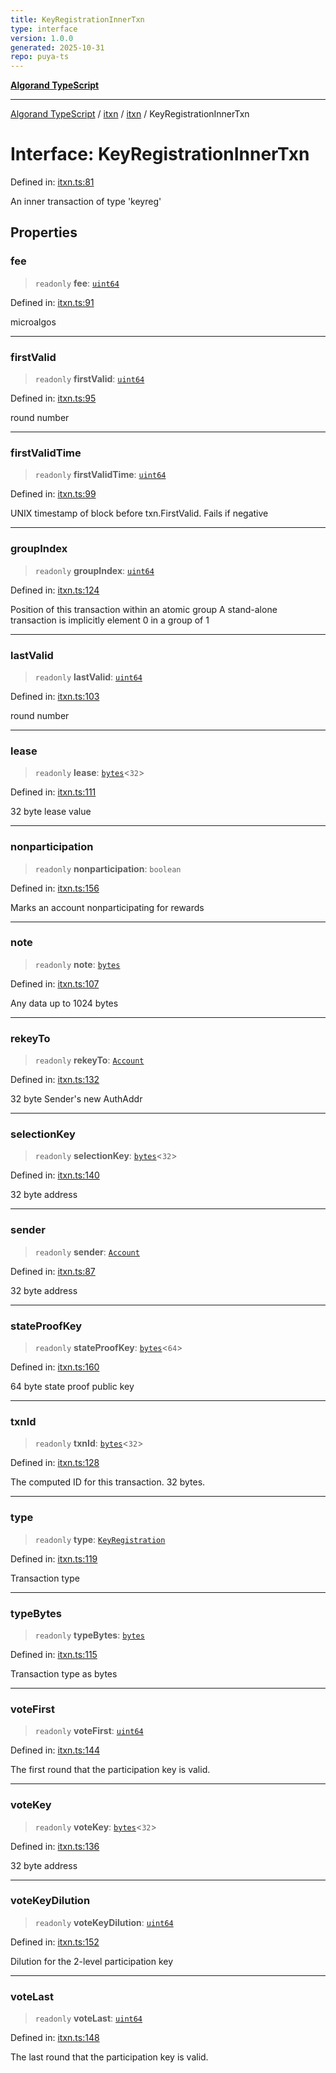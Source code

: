 ```yaml
---
title: KeyRegistrationInnerTxn
type: interface
version: 1.0.0
generated: 2025-10-31
repo: puya-ts
---
```

[**Algorand TypeScript**](../../../../README.md)

***

[Algorand TypeScript](../../../../modules.md) / [itxn](../../../README.md) / [itxn](../README.md) / KeyRegistrationInnerTxn

# Interface: KeyRegistrationInnerTxn

Defined in: [itxn.ts:81](https://github.com/algorandfoundation/puya-ts/blob/main/packages/algo-ts/src/itxn.ts#L81)

An inner transaction of type 'keyreg'

## Properties

### fee

> `readonly` **fee**: [`uint64`](../../../../index/type-aliases/uint64.md)

Defined in: [itxn.ts:91](https://github.com/algorandfoundation/puya-ts/blob/main/packages/algo-ts/src/itxn.ts#L91)

microalgos

***

### firstValid

> `readonly` **firstValid**: [`uint64`](../../../../index/type-aliases/uint64.md)

Defined in: [itxn.ts:95](https://github.com/algorandfoundation/puya-ts/blob/main/packages/algo-ts/src/itxn.ts#L95)

round number

***

### firstValidTime

> `readonly` **firstValidTime**: [`uint64`](../../../../index/type-aliases/uint64.md)

Defined in: [itxn.ts:99](https://github.com/algorandfoundation/puya-ts/blob/main/packages/algo-ts/src/itxn.ts#L99)

UNIX timestamp of block before txn.FirstValid. Fails if negative

***

### groupIndex

> `readonly` **groupIndex**: [`uint64`](../../../../index/type-aliases/uint64.md)

Defined in: [itxn.ts:124](https://github.com/algorandfoundation/puya-ts/blob/main/packages/algo-ts/src/itxn.ts#L124)

Position of this transaction within an atomic group
A stand-alone transaction is implicitly element 0 in a group of 1

***

### lastValid

> `readonly` **lastValid**: [`uint64`](../../../../index/type-aliases/uint64.md)

Defined in: [itxn.ts:103](https://github.com/algorandfoundation/puya-ts/blob/main/packages/algo-ts/src/itxn.ts#L103)

round number

***

### lease

> `readonly` **lease**: [`bytes`](../../../../index/type-aliases/bytes.md)\<`32`\>

Defined in: [itxn.ts:111](https://github.com/algorandfoundation/puya-ts/blob/main/packages/algo-ts/src/itxn.ts#L111)

32 byte lease value

***

### nonparticipation

> `readonly` **nonparticipation**: `boolean`

Defined in: [itxn.ts:156](https://github.com/algorandfoundation/puya-ts/blob/main/packages/algo-ts/src/itxn.ts#L156)

Marks an account nonparticipating for rewards

***

### note

> `readonly` **note**: [`bytes`](../../../../index/type-aliases/bytes.md)

Defined in: [itxn.ts:107](https://github.com/algorandfoundation/puya-ts/blob/main/packages/algo-ts/src/itxn.ts#L107)

Any data up to 1024 bytes

***

### rekeyTo

> `readonly` **rekeyTo**: [`Account`](../../../../index/type-aliases/Account.md)

Defined in: [itxn.ts:132](https://github.com/algorandfoundation/puya-ts/blob/main/packages/algo-ts/src/itxn.ts#L132)

32 byte Sender's new AuthAddr

***

### selectionKey

> `readonly` **selectionKey**: [`bytes`](../../../../index/type-aliases/bytes.md)\<`32`\>

Defined in: [itxn.ts:140](https://github.com/algorandfoundation/puya-ts/blob/main/packages/algo-ts/src/itxn.ts#L140)

32 byte address

***

### sender

> `readonly` **sender**: [`Account`](../../../../index/type-aliases/Account.md)

Defined in: [itxn.ts:87](https://github.com/algorandfoundation/puya-ts/blob/main/packages/algo-ts/src/itxn.ts#L87)

32 byte address

***

### stateProofKey

> `readonly` **stateProofKey**: [`bytes`](../../../../index/type-aliases/bytes.md)\<`64`\>

Defined in: [itxn.ts:160](https://github.com/algorandfoundation/puya-ts/blob/main/packages/algo-ts/src/itxn.ts#L160)

64 byte state proof public key

***

### txnId

> `readonly` **txnId**: [`bytes`](../../../../index/type-aliases/bytes.md)\<`32`\>

Defined in: [itxn.ts:128](https://github.com/algorandfoundation/puya-ts/blob/main/packages/algo-ts/src/itxn.ts#L128)

The computed ID for this transaction. 32 bytes.

***

### type

> `readonly` **type**: [`KeyRegistration`](../../../../index/enumerations/TransactionType.md#keyregistration)

Defined in: [itxn.ts:119](https://github.com/algorandfoundation/puya-ts/blob/main/packages/algo-ts/src/itxn.ts#L119)

Transaction type

***

### typeBytes

> `readonly` **typeBytes**: [`bytes`](../../../../index/type-aliases/bytes.md)

Defined in: [itxn.ts:115](https://github.com/algorandfoundation/puya-ts/blob/main/packages/algo-ts/src/itxn.ts#L115)

Transaction type as bytes

***

### voteFirst

> `readonly` **voteFirst**: [`uint64`](../../../../index/type-aliases/uint64.md)

Defined in: [itxn.ts:144](https://github.com/algorandfoundation/puya-ts/blob/main/packages/algo-ts/src/itxn.ts#L144)

The first round that the participation key is valid.

***

### voteKey

> `readonly` **voteKey**: [`bytes`](../../../../index/type-aliases/bytes.md)\<`32`\>

Defined in: [itxn.ts:136](https://github.com/algorandfoundation/puya-ts/blob/main/packages/algo-ts/src/itxn.ts#L136)

32 byte address

***

### voteKeyDilution

> `readonly` **voteKeyDilution**: [`uint64`](../../../../index/type-aliases/uint64.md)

Defined in: [itxn.ts:152](https://github.com/algorandfoundation/puya-ts/blob/main/packages/algo-ts/src/itxn.ts#L152)

Dilution for the 2-level participation key

***

### voteLast

> `readonly` **voteLast**: [`uint64`](../../../../index/type-aliases/uint64.md)

Defined in: [itxn.ts:148](https://github.com/algorandfoundation/puya-ts/blob/main/packages/algo-ts/src/itxn.ts#L148)

The last round that the participation key is valid.
